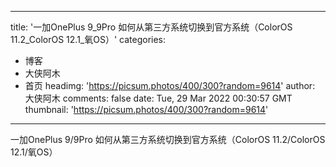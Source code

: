 
---
title: '一加OnePlus 9_9Pro 如何从第三方系统切换到官方系统（ColorOS 11.2_ColorOS 12.1_氧OS）'
categories: 
 - 博客
 - 大侠阿木
 - 首页
headimg: 'https://picsum.photos/400/300?random=9614'
author: 大侠阿木
comments: false
date: Tue, 29 Mar 2022 00:30:57 GMT
thumbnail: 'https://picsum.photos/400/300?random=9614'
---

<div>   
一加OnePlus 9/9Pro 如何从第三方系统切换到官方系统（ColorOS 11.2/ColorOS 12.1/氧OS）  
</div>
            